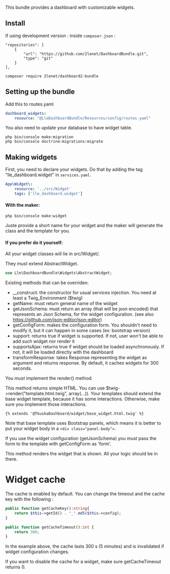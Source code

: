 This bundle provides a dashboard with customizable widgets.

## Install

If using development version : inside `composer.json` :
```
"repositories": [
    {
        "url": "https://github.com/2lenet/DashboardBundle.git",
        "type": "git"
    }
],
```

`composer require 2lenet/dashboard2-bundle`

## Setting up the bundle

Add this to routes.yaml
```yaml
dashboard_widgets:
    resource: "@LleDashboardBundle/Resources/config/routes.yaml"
```

You also need to update your database to have widget table.
```
php bin/console make:migration
php bin/console doctrine:migrations:migrate
```

## Making widgets

First, you need to declare your widgets. Do that by adding the tag "lle_dashboard.widget" in `services.yaml`.

```yaml
App\Widget\:
    resource: '../src/Widget'
    tags: ['lle_dashboard.widget']
```

#### With the maker:

`php bin/console make:widget`

Juste provide a short name for your widget and the maker will generate the class and the template for you.


#### If you prefer do it yourself:

All your widget classes will lie in src/Widget/.

They must extend AbstractWidget.
```php
use Lle\DashboardBundle\Widgets\AbstractWidget;
```

Existing methods that can be overriden:
- __construct: the constructor for usual services injection. You need at least a Twig_Environment ($twig)
- getName: must return general name of the widget
- getJsonSchema: must return an array (that will be json encoded) that represents an Json Schema, for the widget configuration. (see also https://github.com/json-editor/json-editor)
- getConfigForm: makes the configuration form. You shouldn't need to modify it, but it can happen in some cases (ex: bootstrap version)
- support: returns true if widget is supported. If not, user won't be able to add such widget nor render it
- supportsAjax: returns true if widget should be loaded asynchronously. If not, it will be loaded directly with the dashboard
- transformResponse: takes Response representing the widget as argument and returns response. By default, it caches widgets for 300 seconds.

You *must* implement the render() method.

This method returns simple HTML. You can use $twig->render("template.html.twig", array(...)).
Your templates should extend the base widget template, because it has some interactions. Otherwise, make sure you implement those interactions.
```twig
{% extends '@TkuskaDashboard/widget/base_widget.html.twig' %}
```

Note that base template uses Bootstrap panels, which means it is better to put your widget body in a ```<div class="panel-body">```.

If you use the widget configuration (getJsonSchema) you must pass the form to the template with getConfigForm as 'form'.

This method renders the widget that is shown. All your logic should be in there.


# Widget cache

The cache is enabled by default.
You can change the timeout and the cache key with the following :

```php
public function getCacheKey():string{
    return $this->getId() . "_".md5($this->config);
}

public function getCacheTimeout():int {
    return 300;
}
```

In the example above, the cache lasts 300 s (5 minutes) and is invalidated if widget configuration changes.

If you want to disable the cache for a widget, make sure getCacheTimeout returns 0.
